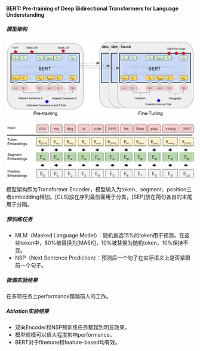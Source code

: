 #### BERT: Pre-training of Deep Bidirectional Transformers for Language Understanding

##### 模型架构

![model](asset/model.png)

![input](asset/input.png)

模型架构即为Transformer Encoder，模型输入为token、segment、position三者embedding相加。[CLS]放在序列最前面用于分类，[SEP]放在两句各自的末尾用于分隔。

##### 预训练任务

* MLM（Masked Language Model）：随机挑选15%的token用于预测，在这些token中，80%被替换为[MASK]，10%被替换为随机token，10%保持不变。
* NSP（Next Sentence Prediction）：预测后一个句子在实际语义上是否紧跟前一个句子。

##### 微调实验结果

在多项任务上performance超越前人的工作。

##### Ablation实验结果

* 双向Encoder和NSP预训练任务都起到明显效果。
* 模型规模可以很大程度影响performance。
* BERT对于finetune和feature-based均有效。
